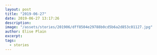 ```yaml
---
layout: post
title: "2019-06-27"
date: 2019-06-27 13:17:26
description: 
image: "/assets/stories/201906/dff8504e29788b0cd5b6a2d853c01127.jpg"
author: Elise Plain
excerpt: 
tags: 
  - stories
---
```



<p></p>

